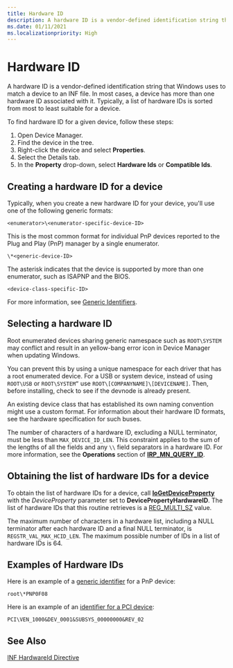 ```yaml
---
title: Hardware ID
description: A hardware ID is a vendor-defined identification string that Windows uses to match a device to an INF file.
ms.date: 01/11/2021
ms.localizationpriority: High
---
```


# Hardware ID


A hardware ID is a vendor-defined identification string that Windows uses to match a device to an INF file. In most cases, a device has more than one hardware ID associated with it. Typically, a list of hardware IDs is sorted from most to least suitable for a device.

To find hardware ID for a given device, follow these steps:

1. Open Device Manager.
2. Find the device in the tree.
3. Right-click the device and select **Properties**.
4. Select the Details tab.
5. In the **Property** drop-down, select **Hardware Ids** or **Compatible Ids**.

## Creating a hardware ID for a device

Typically, when you create a new hardware ID for your device, you'll use one of the following generic formats:

`<enumerator>\<enumerator-specific-device-ID>`

This is the most common format for individual PnP devices reported to the Plug and Play (PnP) manager by a single enumerator.

`\*<generic-device-ID>`

The asterisk indicates that the device is supported by more than one enumerator, such as ISAPNP and the BIOS. 

`<device-class-specific-ID>`

For more information, see [Generic Identifiers](generic-identifiers.md).

## Selecting a hardware ID

Root enumerated devices sharing generic namespace such as `ROOT\SYSTEM` may conflict and result in an yellow-bang error icon in Device Manager when updating Windows.

You can prevent this by using a unique namespace for each driver that has a root enumerated device. For a USB or system device, instead of using `ROOT\USB` or `ROOT\SYSTEM”` use `ROOT\[COMPANYNAME]\[DEVICENAME]`.  Then, before installing, check to see if the devnode is already present.

An existing device class that has established its own naming convention might use a custom format. For information about their hardware ID formats, see the hardware specification for such buses.

The number of characters of a hardware ID, excluding a NULL terminator, must be less than `MAX_DEVICE_ID_LEN`. This constraint applies to the sum of the lengths of all the fields and any `\\` field separators in a hardware ID. For more information, see the **Operations** section of [**IRP_MN_QUERY_ID**](../kernel/irp-mn-query-id.md).

## Obtaining the list of hardware IDs for a device

To obtain the list of hardware IDs for a device, call [**IoGetDeviceProperty**](/windows-hardware/drivers/ddi/wdm/nf-wdm-iogetdeviceproperty) with the *DeviceProperty* parameter set to **DevicePropertyHardwareID**. The list of hardware IDs that this routine retrieves is a [REG_MULTI_SZ](/windows/desktop/SysInfo/registry-value-types) value.

The maximum number of characters in a hardware list, including a NULL terminator after each hardware ID and a final NULL terminator, is `REGSTR_VAL_MAX_HCID_LEN`. The maximum possible number of IDs in a list of hardware IDs is 64.

## Examples of Hardware IDs

Here is an example of a [generic identifier](generic-identifiers.md) for a PnP device:

`root\*PNP0F08`

Here is an example of an [identifier for a PCI device](identifiers-for-pci-devices.md):

`PCI\VEN_1000&DEV_0001&SUBSYS_00000000&REV_02`


## See Also

[INF HardwareId Directive](./inf-hardwareid-directive.md)
